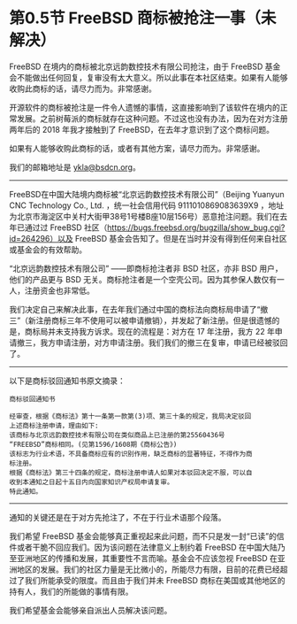 # 第0.5节 FreeBSD 商标被抢注一事（未解决）

FreeBSD 在境内的商标被北京远韵数控技术有限公司抢注，由于 FreeBSD 基金会不能做出任何回复，复审没有太大意义。所以此事在本社区结束。如果有人能够收购此商标的话，请尽力而为。非常感谢。

开源软件的商标被抢注是一件令人遗憾的事情，这直接影响到了该软件在境内的正常发展。之前树莓派的商标就存在这种问题。不过这也没有办法，因为在对方注册两年后的 2018 年我才接触到了 FreeBSD，在去年才意识到了这个商标问题。

如果有人能够收购此商标的话，或者有其他方案，请尽力而为。非常感谢。

我们的邮箱地址是 ykla@bsdcn.org。

---

FreeBSD在中国大陆境内商标被“北京远韵数控技术有限公司”（Beijing Yuanyun CNC Technology Co., Ltd. ，统一社会信用代码 	9111010869083639X9 ，地址为北京市海淀区中关村大街甲38号1号楼B座10层156号）恶意抢注问题。我们在去年已通过过 FreeBSD 社区（https://bugs.freebsd.org/bugzilla/show_bug.cgi?id=264296）以及 FreeBSD 基金会告知了。但是在当时并没有得到任何来自社区或基金会的有效帮助。


“北京远韵数控技术有限公司” ——即商标抢注者非 BSD 社区，亦非 BSD 用户，他们的产品更与 BSD 无关。商标抢注者是一个空壳公司。因为其参保人数仅有一人，注册资金也非常低。

我们决定自己来解决此事，在去年我们通过中国的商标法向商标局申请了“撤三”（新注册商标三年不使用可以被申请撤销），并发起了新注册。但是很遗憾的是，商标局并未支持我方诉求。现在的流程是：对方在 17 年注册，我方 22 年申请撤三，我方申请注册，对方申请注册。我们我们的撤三在复审，申请已经被驳回了。

---

以下是商标驳回通知书原文摘录：
```
商标驳回通知书

经审查，根据《商标法》第十一条第一款第(3)项、第三十条的规定，我局决定驳回
上述商标注册申请，理由如下:
该商标与北京远韵数控技术有限公司在类似商品上已注册的第25560436号
“FREEBSD”商标相同。(见第1596/1608期《商标公告》)
该标志为行业术语，不具备商标应有的识别作用，缺乏商标的显著特征，不得作为商
标注册。
根据《商标法》第三十四条的规定，商标注册申请人如果对本驳回决定不服，可以自
收到本通知之日起十五日内向国家知识产权局申请复审。
特此通知。
```
---

通知的关键还是在于对方先抢注了，不在于行业术语那个段落。

我们希望 FreeBSD 基金会能够真正重视起来此问题，而不只是发一封“已读”的信件或者干脆不回应我们。因为该问题在法律意义上制约着 FreeBSD 在中国大陆乃至亚洲地区的传播和发展，其重要性不言而喻。基金会不应该忽视 FreeBSD 在亚洲地区的发展。我们的社区力量是无比微小的，所能尽力有限，目前的花费已经超过了我们所能承受的限度。而且由于我们并未 FreeBSD 商标在美国或其他地区的持有人，我们的所能做的事情有限。

我们希望基金会能够亲自派出人员解决该问题。
